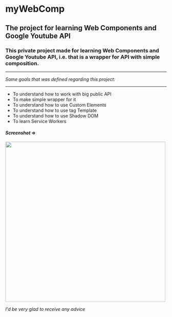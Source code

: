 # myWebComp
## The project for learning Web Components and Google Youtube API
### This private project made for learning Web Components and Google Youtube API, i.e. that is a wrapper for API with simple composition.

---

_Some goals that was defined regarding this project:_

---

* To understand how to work with big public API
* To make simple wrapper for it
* To understand how to use Custom Elements
* To understand how to use tag Template
* To understand how to use Shadow DOM
* To learn Service Workers

#### _Screenshot_ =>

<img width="500" src="https://user-images.githubusercontent.com/30692310/51133283-a285d280-1845-11e9-8314-2891ebeed538.png">

_I'd be very glad to receive any advice_
